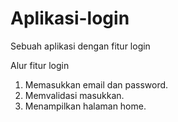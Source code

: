 # Aplikasi-login
Sebuah aplikasi dengan fitur login

Alur fitur login
1. Memasukkan email dan password.
2. Memvalidasi masukkan.
3. Menampilkan halaman home.
